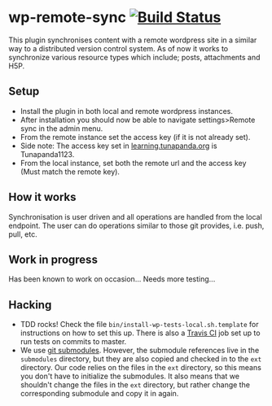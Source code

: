 # wp-remote-sync [![Build Status](https://travis-ci.org/tunapanda/wp-remote-sync.svg?branch=master)](https://travis-ci.org/tunapanda/wp-remote-sync)
This plugin synchronises content with a remote wordpress site in a similar way to a distributed version control system. As of now it works to synchronize various resource types which include; posts, attachments and H5P. 

## Setup
* Install the plugin in both local and remote wordpress instances.
* After installation you should now be able to navigate settings>Remote sync in the admin menu.
* From the remote instance set the access key (if it is not already set). 
* Side note: The access key set in <a href="http://learning.tunapanda.org">learning.tunapanda.org</a> is Tunapanda1123.
* From the local instance, set both the remote url and the access key (Must match the remote key).


## How it works
Synchronisation is user driven and all operations are handled from the local endpoint. The user can do operations similar to those git provides, i.e. push, pull, etc. 

## Work in progress
Has been known to work on occasion... Needs more testing...

## Hacking
* TDD rocks!
  Check the file `bin/install-wp-tests-local.sh.template` for instructions on how to set this up. There is also a [Travis CI](https://travis-ci.org/tunapanda/wp-remote-sync) job set up to run tests on commits to master.
* We use [git submodules](https://git-scm.com/book/en/v2/Git-Tools-Submodules). However, the submodule references live in the `submodules` directory, but they are also copied and checked in to the `ext` directory. Our code relies on the files in the `ext` directory, so this means you don't have to initialize the submodules. It also means that we shouldn't change the files in the `ext` directory, but rather change the corresponding submodule and copy it in again. 
